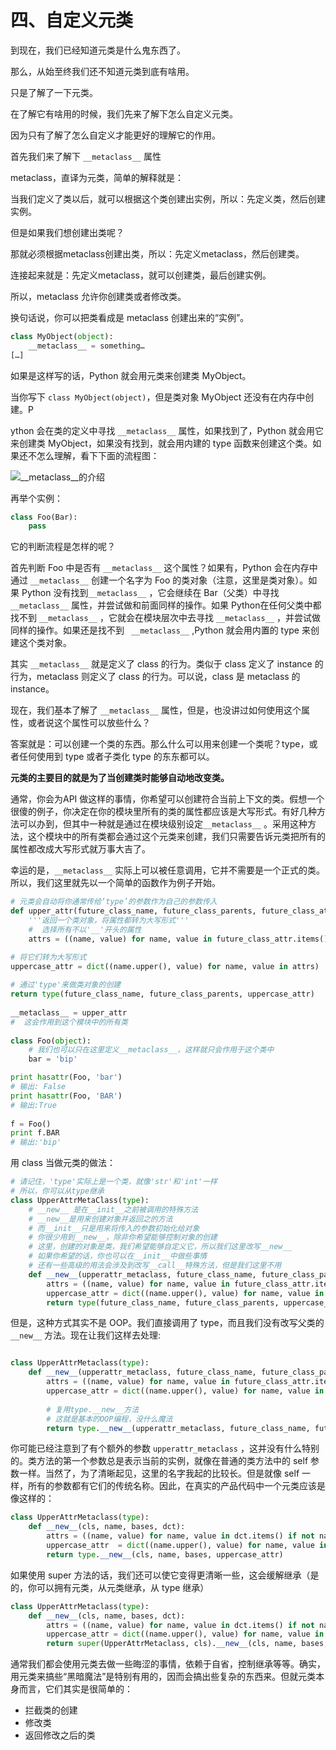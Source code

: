 # 四、自定义元类 #

到现在，我们已经知道元类是什么鬼东西了。

那么，从始至终我们还不知道元类到底有啥用。

只是了解了一下元类。

在了解它有啥用的时候，我们先来了解下怎么自定义元类。

因为只有了解了怎么自定义才能更好的理解它的作用。

首先我们来了解下 `__metaclass__` 属性

metaclass，直译为元类，简单的解释就是：

当我们定义了类以后，就可以根据这个类创建出实例，所以：先定义类，然后创建实例。

但是如果我们想创建出类呢？

那就必须根据metaclass创建出类，所以：先定义metaclass，然后创建类。

连接起来就是：先定义metaclass，就可以创建类，最后创建实例。

所以，metaclass 允许你创建类或者修改类。

换句话说，你可以把类看成是 metaclass 创建出来的“实例”。

```python
class MyObject(object):
    __metaclass__ = something…
[…]
```

如果是这样写的话，Python 就会用元类来创建类 MyObject。

当你写下 `class MyObject(object)`，但是类对象 MyObject 还没有在内存中创建。P

ython 会在类的定义中寻找 `__metaclass__` 属性，如果找到了，Python 就会用它来创建类 MyObject，如果没有找到，就会用内建的 type 函数来创建这个类。如果还不怎么理解，看下下面的流程图：

![__metaclass__的介绍](https://user-gold-cdn.xitu.io/2017/9/6/06c5a4390887abd3d79401848742f5ce)


再举个实例：

```python
class Foo(Bar):
    pass
```

它的判断流程是怎样的呢？

首先判断 Foo 中是否有 `__metaclass__` 这个属性？如果有，Python 会在内存中通过 `__metaclass__` 创建一个名字为 Foo 的类对象（注意，这里是类对象）。如果 Python 没有找到`__metaclass__` ，它会继续在 Bar（父类）中寻找`__metaclass__` 属性，并尝试做和前面同样的操作。如果 Python在任何父类中都找不到 `__metaclass__` ，它就会在模块层次中去寻找 `__metaclass__` ，并尝试做同样的操作。如果还是找不到` ` `__metaclass__` ,Python 就会用内置的 type 来创建这个类对象。

其实 `__metaclass__` 就是定义了 class 的行为。类似于 class 定义了 instance 的行为，metaclass 则定义了 class 的行为。可以说，class 是 metaclass 的 instance。


现在，我们基本了解了 `__metaclass__` 属性，但是，也没讲过如何使用这个属性，或者说这个属性可以放些什么？

答案就是：可以创建一个类的东西。那么什么可以用来创建一个类呢？type，或者任何使用到 type 或者子类化 type 的东东都可以。

**元类的主要目的就是为了当创建类时能够自动地改变类。**

通常，你会为API 做这样的事情，你希望可以创建符合当前上下文的类。假想一个很傻的例子，你决定在你的模块里所有的类的属性都应该是大写形式。有好几种方法可以办到，但其中一种就是通过在模块级别设定`__metaclass__` 。采用这种方法，这个模块中的所有类都会通过这个元类来创建，我们只需要告诉元类把所有的属性都改成大写形式就万事大吉了。

幸运的是，`__metaclass__` 实际上可以被任意调用，它并不需要是一个正式的类。所以，我们这里就先以一个简单的函数作为例子开始。

```python
# 元类会自动将你通常传给‘type’的参数作为自己的参数传入
def upper_attr(future_class_name, future_class_parents, future_class_attr):
    '''返回一个类对象，将属性都转为大写形式'''
    #  选择所有不以'__'开头的属性
    attrs = ((name, value) for name, value in future_class_attr.items() if not name.startswith('__'))
```


```python
# 将它们转为大写形式
uppercase_attr = dict((name.upper(), value) for name, value in attrs)
 
# 通过'type'来做类对象的创建
return type(future_class_name, future_class_parents, uppercase_attr)
 
__metaclass__ = upper_attr  
#  这会作用到这个模块中的所有类
 
class Foo(object):
    # 我们也可以只在这里定义__metaclass__，这样就只会作用于这个类中
    bar = 'bip'
```

```python
print hasattr(Foo, 'bar')
# 输出: False
print hasattr(Foo, 'BAR')
# 输出:True
 
f = Foo()
print f.BAR
# 输出:'bip'
```

用 class 当做元类的做法：

```python
# 请记住，'type'实际上是一个类，就像'str'和'int'一样
# 所以，你可以从type继承
class UpperAttrMetaClass(type):
    # __new__ 是在__init__之前被调用的特殊方法
    # __new__是用来创建对象并返回之的方法
    # 而__init__只是用来将传入的参数初始化给对象
    # 你很少用到__new__，除非你希望能够控制对象的创建
    # 这里，创建的对象是类，我们希望能够自定义它，所以我们这里改写__new__
    # 如果你希望的话，你也可以在__init__中做些事情
    # 还有一些高级的用法会涉及到改写__call__特殊方法，但是我们这里不用
    def __new__(upperattr_metaclass, future_class_name, future_class_parents, future_class_attr):
        attrs = ((name, value) for name, value in future_class_attr.items() if not name.startswith('__'))
        uppercase_attr = dict((name.upper(), value) for name, value in attrs)
        return type(future_class_name, future_class_parents, uppercase_attr)

```

但是，这种方式其实不是 OOP。我们直接调用了 type，而且我们没有改写父类的 `__new__` 方法。现在让我们这样去处理:

```python

class UpperAttrMetaclass(type):
    def __new__(upperattr_metaclass, future_class_name, future_class_parents, future_class_attr):
        attrs = ((name, value) for name, value in future_class_attr.items() if not name.startswith('__'))
        uppercase_attr = dict((name.upper(), value) for name, value in attrs)
 
        # 复用type.__new__方法
        # 这就是基本的OOP编程，没什么魔法
        return type.__new__(upperattr_metaclass, future_class_name, future_class_parents, uppercase_attr)
```

你可能已经注意到了有个额外的参数 `upperattr_metaclass` ，这并没有什么特别的。类方法的第一个参数总是表示当前的实例，就像在普通的类方法中的 self 参数一样。当然了，为了清晰起见，这里的名字我起的比较长。但是就像 self 一样，所有的参数都有它们的传统名称。因此，在真实的产品代码中一个元类应该是像这样的：

```python
class UpperAttrMetaclass(type):
    def __new__(cls, name, bases, dct):
        attrs = ((name, value) for name, value in dct.items() if not name.startswith('__')
        uppercase_attr  = dict((name.upper(), value) for name, value in attrs)
        return type.__new__(cls, name, bases, uppercase_attr)

```

如果使用 super 方法的话，我们还可以使它变得更清晰一些，这会缓解继承（是的，你可以拥有元类，从元类继承，从 type 继承）

```python
class UpperAttrMetaclass(type):
    def __new__(cls, name, bases, dct):
        attrs = ((name, value) for name, value in dct.items() if not name.startswith('__'))
        uppercase_attr = dict((name.upper(), value) for name, value in attrs)
        return super(UpperAttrMetaclass, cls).__new__(cls, name, bases, uppercase_attr)
```

通常我们都会使用元类去做一些晦涩的事情，依赖于自省，控制继承等等。确实，用元类来搞些“黑暗魔法”是特别有用的，因而会搞出些复杂的东西来。但就元类本身而言，它们其实是很简单的：

* 拦截类的创建
* 修改类
* 返回修改之后的类

